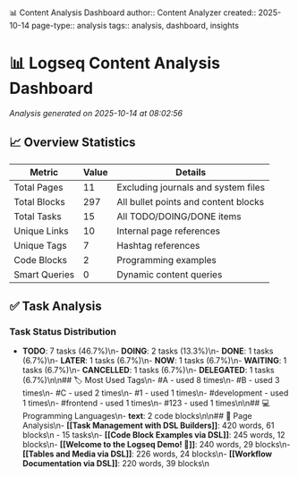 📊 Content Analysis Dashboard
author:: Content Analyzer
created:: 2025-10-14
page-type:: analysis
tags:: analysis, dashboard, insights

# 📊 Logseq Content Analysis Dashboard

*Analysis generated on 2025-10-14 at 08:02:56*

## 📈 Overview Statistics

| Metric | Value | Details |
|--------|-------|---------|
| Total Pages | 11 | Excluding journals and system files |
| Total Blocks | 297 | All bullet points and content blocks |
| Total Tasks | 15 | All TODO/DOING/DONE items |
| Unique Links | 10 | Internal page references |
| Unique Tags | 7 | Hashtag references |
| Code Blocks | 2 | Programming examples |
| Smart Queries | 0 | Dynamic content queries |

## ✅ Task Analysis

### Task Status Distribution
- **TODO**: 7 tasks (46.7%)\n- **DOING**: 2 tasks (13.3%)\n- **DONE**: 1 tasks (6.7%)\n- **LATER**: 1 tasks (6.7%)\n- **NOW**: 1 tasks (6.7%)\n- **WAITING**: 1 tasks (6.7%)\n- **CANCELLED**: 1 tasks (6.7%)\n- **DELEGATED**: 1 tasks (6.7%)\n\n## 🏷️ Most Used Tags\n- #A - used 8 times\n- #B - used 3 times\n- #C - used 2 times\n- #1 - used 1 times\n- #development - used 1 times\n- #frontend - used 1 times\n- #123 - used 1 times\n\n## 💻 Programming Languages\n- **text**: 2 code blocks\n\n## 📄 Page Analysis\n- **[[Task Management with DSL Builders]]**: 420 words, 61 blocks\n  - 15 tasks\n- **[[Code Block Examples via DSL]]**: 245 words, 12 blocks\n- **[[Welcome to the Logseq Demo! 🎉]]**: 240 words, 29 blocks\n- **[[Tables and Media via DSL]]**: 226 words, 24 blocks\n- **[[Workflow Documentation via DSL]]**: 220 words, 39 blocks\n